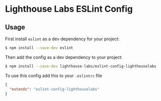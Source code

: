 # Lighthouse Labs ESLint Config

## Usage

First install `eslint` as a dev dependency for your project:

```bash
$ npm install --save-dev eslint
```

Then add the config as a dev dependency to your project:

```bash
$ npm install --save-dev lighthouse-labs/eslint-config-lighthouselabs
```

To use this config add this to your `.eslintrc` file

```json
{
  "extends": "eslint-config-lighthouselabs"
}
```
